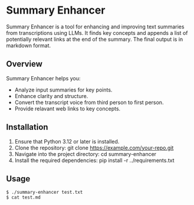 # Summary Enhancer

Summary Enhancer is a tool for enhancing and improving text summaries from transcriptions using LLMs. It finds key concepts and appends a list of potentially relevant links at the end of the summary. The final output is in markdown format.

## Overview

Summary Enhancer helps you:
- Analyze input summaries for key points.
- Enhance clarity and structure.
- Convert the transcript voice from third person to first person.
- Provide relavant web links to key concepts.

## Installation

1. Ensure that Python 3.12 or later is installed.
2. Clone the repository:
   git clone https://example.com/your-repo.git
3. Navigate into the project directory:
   cd summary-enhancer
4. Install the required dependencies:
   pip install -r ../requirements.txt

## Usage

```
$ ./summary-enhancer test.txt
$ cat test.md
```

